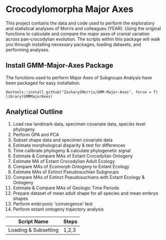 # Crocodylomorpha Major Axes
This project contains the data and code used to perform the exploratory and statistical analyses of Morris and colleagues (YEAR). Using the original functions to calculate and compare the major axes of cranial variation across pan-crocodylian evolution.  The scripts within this package will walk you through installing necessary packages, loading datasets, and performing analyses.

## Install GMM-Major-Axes Package
The functions used to perform Major Axes of Subgroups Analysis have been packaged for easy installation.
```
devtools::install_github("ZacharySMorris/GMM-Major-Axes", force = T)
library(GMMMajorAxes)
```
## Analytical Outline
1. Load raw landmark data, specimen covariate data, species level phylogeny
2. Perform GPA and PCA
3. Subset shape data and specimen covariate data
4. Estimate morphological disparity & test for differences
5. Time calibrate phylogeny & calculate phylogenetic signal
6. Estimate & Compare MAs of Extant Crocodylian Ontogeny
7. Estimate MA of Extant Crocodylian Adult Ecology
8. Compare MAs of Ecomorph Ontogeny to Extant Ecology
9. Estimate MAs of Extinct Pseudosuchian Subgroups
10. Compare MAs of Extinct Pseudosuchians with Extant Ecology & Ontogeny
11. Estimate & Compare MAs of Geologic Time Periods
12. Prepare dataset of mean adult shape for all species and mean embryo shapes
13. Perform embryonic 'convergence' test
14. Perform extant ontogeny trajectory analysis

|Script Name|Steps|
|---|---|
|Loading & Subsetting|1,2,3|

